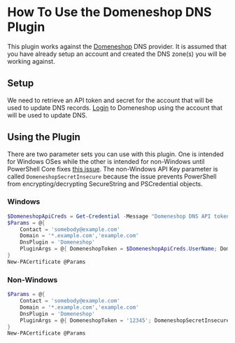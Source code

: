 # How To Use the Domeneshop DNS Plugin

This plugin works against the [Domeneshop](https://domene.shop/) DNS provider. It is assumed that you have already setup an account and created the DNS zone(s) you will be working against.

## Setup

We need to retrieve an API token and secret for the account that will be used to update DNS records. [Login](https://www.domeneshop.no/admin?view=api) to Domeneshop using the account that will be used to update DNS.

## Using the Plugin

There are two parameter sets you can use with this plugin. One is intended for Windows OSes while the other is intended for non-Windows until PowerShell Core fixes [this issue](https://github.com/PowerShell/PowerShell/issues/1654). The non-Windows API Key parameter is called `DomeneshopSecretInsecure` because the issue prevents PowerShell from encrypting/decrypting SecureString and PSCredential objects.

### Windows

```powershell
$DomeneshopApiCreds = Get-Credential -Message "Domeneshop DNS API token (user name) and secret (password)"
$Params = @{
    Contact = 'somebody@example.com'
    Domain = '*.example.com','example.com'
    DnsPlugin = 'Domeneshop'
    PluginArgs = @{ DomeneshopToken = $DomeneshopApiCreds.UserName; DomeneshopSecret = $DomeneshopApiCreds.Password }
}
New-PACertificate @Params
```

### Non-Windows

```powershell
$Params = @{
    Contact = 'somebody@example.com'
    Domain = '*.example.com','example.com'
    DnsPlugin = 'Domeneshop'
    PluginArgs = @{ DomeneshopToken = '12345'; DomeneshopSecretInsecure = 'xxxxxxxx' }
}
New-PACertificate @Params
```